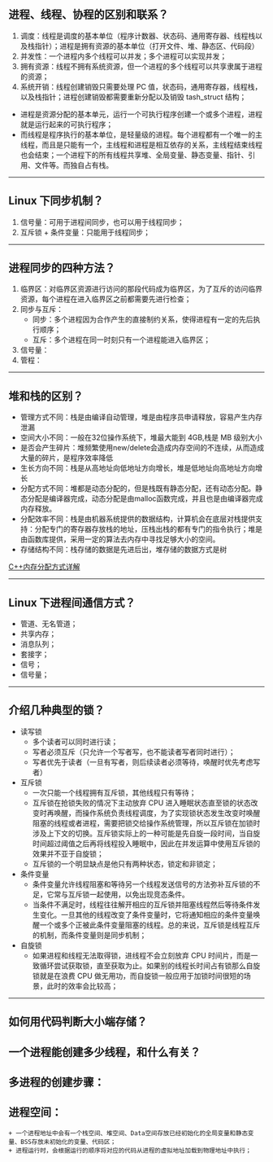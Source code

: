 ## 进程、线程、协程的区别和联系？
1. 调度：线程是调度的基本单位（程序计数器、状态码、通用寄存器、线程栈以及栈指针）；进程是拥有资源的基本单位（打开文件、堆、静态区、代码段）
2. 并发性：一个进程内多个线程可以并发；多个进程可以实现并发；
3. 拥有资源：线程不拥有系统资源，但一个进程的多个线程可以共享隶属于进程的资源；
4. 系统开销：线程创建销毁只需要处理 PC 值，状态码，通用寄存器，线程栈，以及栈指针；进程创建销毁都需要重新分配以及销毁 tash_struct 结构；

+ 进程是资源分配的基本单元，运行一个可执行程序创建一个或多个进程，进程就是运行起来的可执行程序；
+ 而线程是程序执行的基本单位，是轻量级的进程。每个进程都有一个唯一的主线程，而且是只能有一个，主线程和进程是相互依存的关系，主线程结束线程也会结束；一个进程下的所有线程共享堆、全局变量、静态变量、指针、引用、文件等。而独自占有栈。

---

## Linux 下同步机制？
1. 信号量：可用于进程间同步，也可以用于线程同步；
2. 互斥锁 + 条件变量：只能用于线程同步；

---

## 进程同步的四种方法？
1. 临界区：对临界区资源进行访问的那段代码成为临界区，为了互斥的访问临界资源，每个进程在进入临界区之前都需要先进行检查；
2. 同步与互斥：
    + 同步：多个进程因为合作产生的直接制约关系，使得进程有一定的先后执行顺序；
    + 互斥：多个进程在同一时刻只有一个进程能进入临界区；
3. 信号量：
4. 管程：

---

## 堆和栈的区别？

+ 管理方式不同：栈是由编译自动管理，堆是由程序员申请释放，容易产生内存泄漏
+ 空间大小不同：一般在32位操作系统下，堆最大能到 4GB,栈是 MB 级别大小
+ 是否会产生碎片：堆频繁使用new/delete会造成内存空间的不连续，从而造成大量的碎片，是程序效率降低
+ 生长方向不同：栈是从高地址向低地址方向增长，堆是低地址向高地址方向增长
+ 分配方式不同：堆都是动态分配的，但是栈既有静态分配，还有动态分配。静态分配是编译器完成，动态分配是由malloc函数完成，并且也是由编译器完成内存释放。
+ 分配效率不同：栈是由机器系统提供的数据结构，计算机会在底层对栈提供支持：分配专门的寄存器存放栈的地址，压栈出栈的都有专门的指令执行；堆是由函数库提供，采用一定的算法去内存中寻找足够大小的空间。
+ 存储结构不同：栈存储的数据是先进后出，堆存储的数据方式是树
    
[C++内存分配方式详解](https://blog.csdn.net/u013007900/article/details/79338653)

---

## Linux 下进程间通信方式？
+ 管道、无名管道；
+ 共享内存；
+ 消息队列；
+ 套接字；
+ 信号；
+ 信号量；

---

## 介绍几种典型的锁？
+ 读写锁
    - 多个读者可以同时进行读；
    - 写者必须互斥（只允许一个写者写，也不能读者写者同时进行）；
    - 写者优先于读者（一旦有写者，则后续读者必须等待，唤醒时优先考虑写者）
+ 互斥锁
    - 一次只能一个线程拥有互斥锁，其他线程只有等待；
    - 互斥锁在抢锁失败的情况下主动放弃 CPU 进入睡眠状态直至锁的状态改变时再唤醒，而操作系统负责线程调度，为了实现锁状态发生改变时唤醒阻塞的线程或者进程，需要把锁交给操作系统管理，所以互斥锁在加锁时涉及上下文的切换。互斥锁实际上的一种可能是先自旋一段时间，当自旋时间超过阈值之后再将线程投入睡眠中，因此在并发运算中使用互斥锁的效果并不亚于自旋锁；
    - 互斥锁的一个明显缺点是他只有两种状态，锁定和非锁定；
+ 条件变量
    - 条件变量允许线程阻塞和等待另一个线程发送信号的方法弥补互斥锁的不足，它常与互斥锁一起使用，以免出现竞态条件。
    - 当条件不满足时，线程往往解开相应的互斥锁并阻塞线程然后等待条件发生变化。一旦其他的线程改变了条件变量时，它将通知相应的条件变量唤醒一个或多个正被此条件变量阻塞的线程。总的来说，互斥锁是线程互斥的机制，而条件变量则是同步机制；
+ 自旋锁
    - 如果进程和线程无法取得锁，进线程不会立刻放弃 CPU 时间片，而是一致循环尝试获取锁，直至获取为止。如果别的线程长时间占有锁那么自旋锁就是在浪费 CPU 做无用功，而自旋锁一般应用于加锁时间很短的场景，此时的效率会比较高；

---

## 如何用代码判断大小端存储？

## 一个进程能创建多少线程，和什么有关？

## 多进程的创建步骤：


## 进程空间：
    + 一个进程地址中会有一个栈空间、堆空间、Data空间存放已经初始化的全局变量和静态变量、BSS存放未初始化的变量、代码区；
    + 进程运行时，会根据运行的顺序将对应的代码从进程的虚拟地址加载到物理地址中执行；